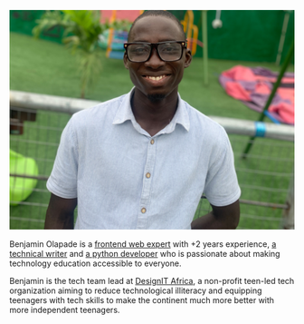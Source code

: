 ![Benjamin](Benjamin[1].jpg)

Benjamin Olapade is a [frontend web expert](http://benjaminolapade.netlify.app) with +2 years experience, [a technical writer](https://hashnode.com/@Oracle) and [a python developer](#) who is passionate about making technology education accessible to everyone.


Benjamin is the tech team lead at [DesignIT Africa](https://designitafrica.org/), a non-profit teen-led tech organization aiming to reduce technological illiteracy and equipping teenagers with tech skills to make the continent much more better with more independent teenagers.
